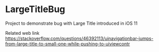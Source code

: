 # LargeTitleBug
Project to demonstrate bug with Large Title introduced in iOS 11

Related web link https://stackoverflow.com/questions/46392113/uinavigationbar-jumps-from-large-title-to-small-one-while-pushing-to-uiviewcontr
